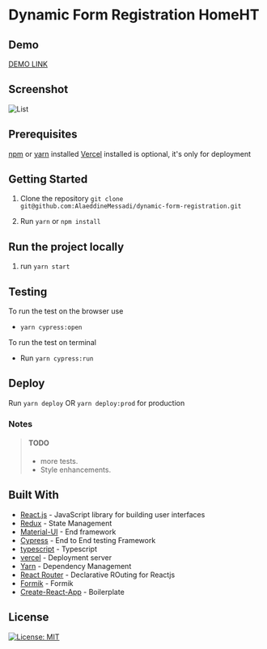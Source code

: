 # Dynamic Form Registration HomeHT

## Demo

[DEMO LINK](https://dynamic-form-registration.vercel.app/)

## Screenshot

![List](./assets/dynamic-form-builder.gif)

## Prerequisites

[npm](https://www.npmjs.com/get-npm) or [yarn](https://yarnpkg.com/en/docs/install) installed
[Vercel](https://vercel.com) installed is optional, it's only for deployment

## Getting Started

1. Clone the repository
   `git clone git@github.com:AlaeddineMessadi/dynamic-form-registration.git`

2. Run `yarn` or `npm install`

## Run the project locally

1. run `yarn start`

## Testing

To run the test on the browser use

- `yarn cypress:open`

To run the test on terminal

- Run `yarn cypress:run`

## Deploy

Run `yarn deploy` OR `yarn deploy:prod` for production

### Notes

> #### TODO
>
> - more tests.
> - Style enhancements.

## Built With

- [React.js](https://reactjs.org/) - JavaScript library for building user interfaces
- [Redux](https://redux.js.org/) - State Management
- [Material-UI](https://material-ui.com/) - End framework
- [Cypress](https://www.cypress.io/) - End to End testing Framework
- [typescript](https://www.typescriptlang.org/) - Typescript
- [vercel](https://vercel.com/) - Deployment server
- [Yarn](https://yarnpkg.com/) - Dependency Management
- [React Router](https://reactrouter.com/) - Declarative ROuting for Reactjs
- [Formik](https://formik.org/) - Formik
- [Create-React-App](https://reactjs.org/docs/create-a-new-react-app.html) - Boilerplate

## License

[![License: MIT](https://img.shields.io/badge/License-MIT-yellow.svg)](https://opensource.org/licenses/MIT)
